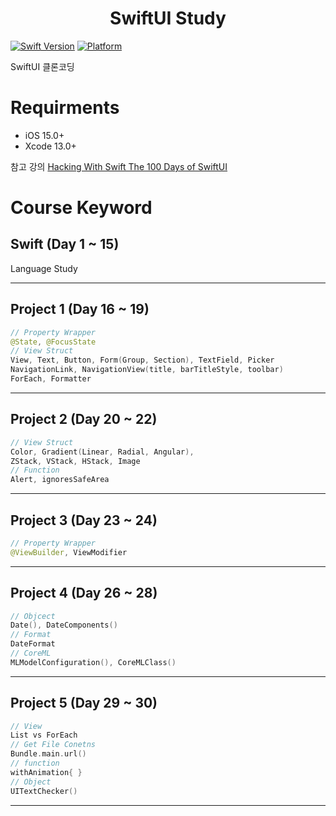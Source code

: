 <h1 align="center">
    SwiftUI Study
</h1>

[![Swift Version][swift-image]](https://swift.org/) 
[![Platform][Platform-image]](https://developer.apple.com/kr/ios/)

[swift-image]:https://img.shields.io/badge/swift-5.5.2-orange.svg?style=flat
[Platform-image]: https://img.shields.io/badge/Platform-ios-lightgray.svg?style=flat

SwiftUI 클론코딩

# Requirments
- iOS 15.0+
- Xcode 13.0+

참고 강의 [Hacking With Swift The 100 Days of SwiftUI](https://www.hackingwithswift.com/100/swiftui)

# Course Keyword
## Swift (Day 1 ~ 15)
Language Study

---

## Project 1 (Day 16 ~ 19)
``` Swift
// Property Wrapper
@State, @FocusState
// View Struct
View, Text, Button, Form(Group, Section), TextField, Picker
NavigationLink, NavigationView(title, barTitleStyle, toolbar)
ForEach, Formatter
```
---

## Project 2 (Day 20 ~ 22)
``` Swift
// View Struct
Color, Gradient(Linear, Radial, Angular),
ZStack, VStack, HStack, Image
// Function
Alert, ignoresSafeArea
```
---

## Project 3 (Day 23 ~ 24)
``` Swift
// Property Wrapper
@ViewBuilder, ViewModifier
```
---

## Project 4 (Day 26 ~ 28)
``` Swift
// Objcect
Date(), DateComponents()
// Format
DateFormat
// CoreML
MLModelConfiguration(), CoreMLClass()
```
---

## Project 5 (Day 29 ~ 30)
``` Swift
// View
List vs ForEach
// Get File Conetns
Bundle.main.url()
// function
withAnimation{ }
// Object
UITextChecker()
```
---